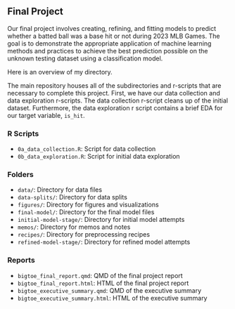 ## Final Project

Our final project involves creating, refining, and fitting models to predict whether a batted ball was a base hit or not during 2023 MLB Games. The goal is to demonstrate the appropriate application of machine learning methods and practices to achieve the best prediction possible on the unknown testing dataset using a classification model.

Here is an overview of my directory.

The main repository houses all of the subdirectories and r-scripts that are necessary to complete this project. First, we have our data collection and data exploration r-scripts. The data collection r-script cleans up of the initial dataset. Furthermore, the data exploration r script contains a brief EDA for our target variable, `is_hit`.

### R Scripts

- `0a_data_collection.R`: Script for data collection
- `0b_data_exploration.R`: Script for initial data exploration

### Folders

- `data/`: Directory for data files
- `data-splits/`: Directory for data splits
- `figures/`: Directory for figures and visualizations
- `final-model/`: Directory for the final model files
- `initial-model-stage/`: Directory for initial model attempts
- `memos/`: Directory for memos and notes
- `recipes/`: Directory for preprocessing recipes
- `refined-model-stage/`: Directory for refined model attempts

### Reports

- `bigtoe_final_report.qmd`: QMD of the final project report
- `bigtoe_final_report.html`: HTML of the final project report
- `bigtoe_executive_summary.qmd`: QMD of the executive summary
- `bigtoe_executive_summary.html`: HTML of the executive summary
